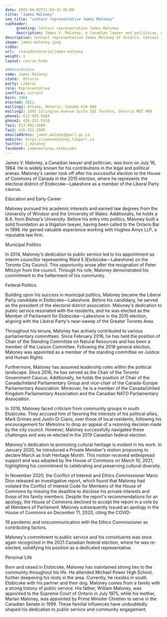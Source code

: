 ```yaml
---
date: 2023-04-02T11:54:12-05:00
title: "James Maloney"
seo_title: "contact representative James Maloney"
subheader:
     greeting: Contact representative James Maloney
     description: James V. Maloney, a Canadian lawyer and politician, was born on July 16, 1964.
description: Contact representative James Maloney of Ontario. Contact information for James Maloney includes email address, phone number, and mailing address.
image: james-maloney.jpeg
video:
url:  /canada/ontario/james-maloney
weight: 1
layout: course_home

####candidate
name: James Maloney
state:	Ontario
party: Liberal
role: Representative
inoffice: current
born: 1964
elected: 2021
mailing1: Ottawa, Ontario, Canada K1A 0A6
mailing2: 1092 Islington Avenue Suite 202 Toronto, Ontario M8Z 4R9
phone1: 613-995-9364
phone2: 416-251-5510
fax1: 613-992-5880
fax2: 416-251-2845
emailaddress: james.maloney@parl.gc.ca
website: https://jamesmaloney.libparl.ca
twitter: j_maloney
facebook: jamesmaloney.etobicoke
---
```


James V. Maloney, a Canadian lawyer and politician, was born on July 16, 1964. He is widely known for his contributions in the legal and political arenas. Maloney's career took off after his successful election to the House of Commons of Canada in the 2015 election, where he represents the electoral district of Etobicoke—Lakeshore as a member of the Liberal Party caucus.

Education and Early Career

Maloney pursued his academic interests and earned law degrees from the University of Windsor and the University of Wales. Additionally, he holds a B.A. from Bishop's University. Before his entry into politics, Maloney built a solid foundation as a litigation lawyer, having been called to the Ontario Bar in 1996. He gained valuable experience working with Hughes Amys LLP, a reputable law firm.

Municipal Politics

In 2014, Maloney's dedication to public service led to his appointment as interim councillor representing Ward 5 (Etobicoke—Lakeshore) on the Toronto City Council. This opportunity arose after the resignation of Peter Milczyn from the council. Through his role, Maloney demonstrated his commitment to the betterment of his community.

Federal Politics

Building upon his success in municipal politics, Maloney became the Liberal Party candidate in Etobicoke—Lakeshore. Before his candidacy, he served as the president of the electoral district association. Maloney's dedication to public service resonated with the residents, and he was elected as the Member of Parliament for Etobicoke—Lakeshore in the 2015 election, aligning with the Liberal Party's near-sweep of the Greater Toronto Area.

Throughout his tenure, Maloney has actively contributed to various parliamentary committees. Since February 2016, he has held the position of Chair of the Standing Committee on Natural Resources and has been a member of the Liaison Committee. Following the 2019 general election, Maloney was appointed as a member of the standing committee on Justice and Human Rights.

Furthermore, Maloney has assumed leadership roles within the political landscape. Since 2016, he has served as the Chair of the Toronto Government Caucus. Additionally, he holds the position of Chair of the Canada/Ireland Parliamentary Group and vice-chair of the Canada-Europe Parliamentary Association. Moreover, he is a member of the Canada/United Kingdom Parliamentary Association and the Canadian NATO Parliamentary Association.

In 2016, Maloney faced criticism from community groups in south Etobicoke. They accused him of favoring the interests of his political allies, Mark Grimes and Justin Di Ciano, over those of local residents, following his encouragement for Metrolinx to drop an appeal of a rezoning decision made by the city council. However, Maloney successfully navigated these challenges and was re-elected in the 2019 Canadian federal election.

Maloney's dedication to promoting cultural heritage is evident in his work. In January 2020, he introduced a Private Member's motion proposing to declare March as Irish Heritage Month. This motion received widespread support and was adopted by the House of Commons on March 10, 2021, highlighting his commitment to celebrating and preserving cultural diversity.

In November 2020, the Conflict of Interest and Ethics Commissioner Mario Dion released an investigative report, which found that Maloney had violated the Conflict of Interest Code for Members of the House of Commons by missing the deadline to disclose his private interests and those of his family members. Despite the report's recommendations for an apology, the House of Commons declined to accept the report in a vote by all Members of Parliament. Maloney subsequently issued an apology in the House of Commons on December 11, 2020, citing the COVID-

19 pandemic and miscommunication with the Ethics Commissioner as contributing factors.

Maloney's commitment to public service and his constituents was once again recognized in the 2021 Canadian federal election, where he was re-elected, solidifying his position as a dedicated representative.

Personal Life

Born and raised in Etobicoke, Maloney has maintained strong ties to the community throughout his life. He attended Michael Power High School, further deepening his roots in the area. Currently, he resides in south Etobicoke with his partner and their dog. Maloney comes from a family with a strong history of public service. His father, William Maloney, was appointed to the Supreme Court of Ontario in July 1975, while his mother, Marian Maloney, was appointed by Prime Minister Chretien to serve in the Canadian Senate in 1999. These familial influences have undoubtedly shaped his dedication to public service and community engagement.

